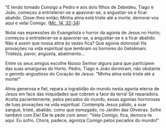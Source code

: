 "E tendo tomado Consigo a Pedro e aos dois filhos de Zebedeu, Tiago e João, começou a entristecer-se a apavorar-se, a angustiar-se e ficar abatido. Disse-lhes então; Minha alma está triste até a morte; demorai-vos aqui e velai Comigo. ([Mc. 14, 32-34](https://vulgata.online/bible/Mc.14?ed=MS&vfn=MS.Mc.14.32-34:vs))

Notai nas expressões do Evangelista o horror da agonia de Jesus no Horto; começou a entristecer-se a apavorar-se, a angustiar-se e a ficar abatido. Não é assim que nossa alma às vezes fica? Que agonia dolorosa! Há provações na vida espiritual que lembram os horrores do Getsêmani. Tristeza, pavor, angústia, abatimento\...

Entre os seus amigos escolhe Nosso Senhor alguns para que participem das suas amarguras do Horto. Pedro, Tiago e João dormiram, não obstante o gemido angustioso do Coração de Jesus: "Minha alma está triste até a morte!"

Alma generosa e fiel, repara a ingratidão do mundo nesta agonia eterna de Jesus em face das iniquidades que cobrem a face da terra! Sê reparadora. Aceita pacientemente, pelos pecados do mundo, essas agonias horrorosas de tuas provações na vida espiritual. Contempla Jesus pálido, a suar sangue, triste, abatido, como que esmagado, no Jardim das Oliveiras. Sofre também com Ele! Ele te pede com amor: "Vela Comigo, fica, demora-te aqui. Eu sofro. Chora, padece, agoniza Comigo pelos pecados do mundo!"